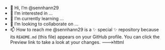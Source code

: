 - 👋 Hi, I’m @sennhann29
- 👀 I’m interested in ...
- 🌱 I’m currently learning ...
- 💞️ I’m looking to collaborate on ...
- 📫 How to reach me  @sennhann29 is a ✨ special ✨ repository because its `README.md` (this file) appears on your GitHub profile.
You can click the Preview link to take a look at your changes.
--->httml